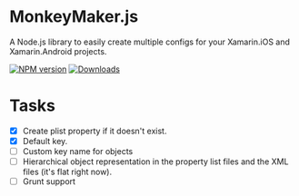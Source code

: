 # MonkeyMaker.js
A Node.js library to easily create multiple configs for your Xamarin.iOS and Xamarin.Android projects.

[npm-url]: https://npmjs.org/package/monkey-maker
[downloads-image]: http://img.shields.io/npm/dm/monkey-maker.svg
[npm-image]: http://img.shields.io/npm/v/monkey-maker.svg

[![NPM version][npm-image]][npm-url] [![Downloads][downloads-image]][npm-url]

# Tasks
- [X] Create plist property if it doesn't exist.
- [X] Default key.
- [ ] Custom key name for objects
- [ ] Hierarchical object representation in the property list files and the XML files (it's flat right now).
- [ ] Grunt support
